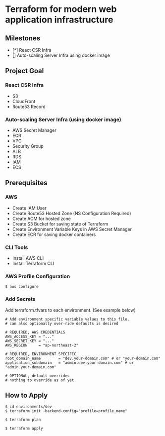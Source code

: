 # Terraform for modern web application infrastructure

## Milestones
- [*] React CSR Infra
- [] Auto-scaling Server Infra using docker image

## Project Goal
### React CSR Infra
- S3
- CloudFront
- Route53 Record

### Auto-scaling Server Infra (using docker image)
- AWS Secret Manager
- ECR
- VPC
- Security Group
- ALB
- RDS
- IAM
- ECS

## Prerequisites
### AWS
- Create IAM User
- Create Route53 Hosted Zone (NS Configuration Required)
- Create ACM for hosted zone
- Create S3 Bucket for saving state of Terraform
- Create Environment Variable Keys in AWS Secret Manager
- Create ECR for saving docker containers

### CLI Tools
- Install AWS CLI
- Install Terraform CLI

### AWS Profile Configuration
```
$ aws configure
```

### Add Secrets
Add terraform.tfvars to each environment. (See example below)
```
# Add environment specific variable values to this file,
# can also optionally over-ride defaults is desired

# REQUIRED, AWS CREDENTIALS
AWS_ACCESS_KEY = "..."
AWS_SECRET_KEY = "..."
AWS_REGION     = "ap-northeast-2"

# REQUIRED, ENVIRONMENT SPECIFIC
root_domain_name        = "dev.your-domain.com" # or "your-domain.com"
application_subdomain   = "admin.dev.your-domain.com" # or "admin.your-domain.com"

# OPTIONAL, default overrides
# nothing to override as of yet.
```

## How to Apply
```
$ cd environments/dev
$ terraform init -backend-config="profile=profile_name"

$ terraform plan

$ terraform apply
```
